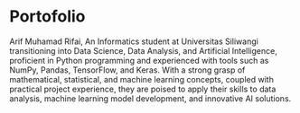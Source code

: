 # Portofolio

Arif Muhamad Rifai, An Informatics student at Universitas Siliwangi transitioning into Data Science, Data Analysis, and Artificial Intelligence, proficient in Python programming and experienced with tools such as NumPy, Pandas, TensorFlow, and Keras. With a strong grasp of mathematical, statistical, and machine learning concepts, coupled with practical project experience, they are poised to apply their skills to data analysis, machine learning model development, and innovative AI solutions.
